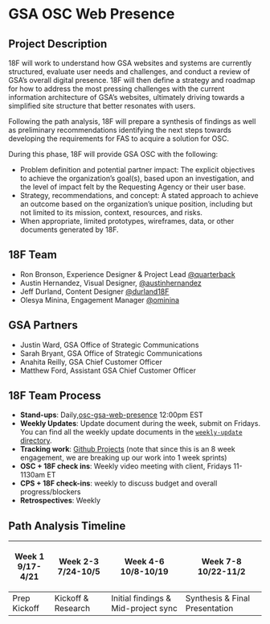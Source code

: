 # GSA OSC Web Presence

## Project Description
18F will work to understand how GSA websites and systems are currently structured, evaluate user needs and challenges, and conduct a review of GSA’s overall digital presence. 18F will then define a strategy and roadmap for how to address the most pressing challenges with the current information architecture of GSA’s websites, ultimately driving towards a simplified site structure that better resonates with users. 

Following the path analysis, 18F will prepare a synthesis of findings as well as preliminary recommendations identifying the next steps towards developing the requirements for FAS to acquire a solution for OSC.  

During this phase, 18F will provide GSA OSC with the following:

- Problem definition and potential partner impact: The explicit objectives to achieve the organization’s goal(s), based upon an investigation, and the level of impact felt by the Requesting Agency or their user base.
- Strategy, recommendations, and concept: A stated approach to achieve an outcome based on the organization’s unique position, including but not limited to its mission, context, resources, and risks.
- When appropriate, limited prototypes, wireframes, data, or other documents generated by 18F.

## 18F Team

- Ron Bronson, Experience Designer & Project Lead [@quarterback](https://github.com/quarterback)
- Austin Hernandez, Visual Designer, [@austinhernandez](http://github.com/austinhernandez)
- Jeff Durland, Content Designer [@durland18F](http://github.com/durland18F)
- Olesya Minina, Engagement Manager [@ominina](https://github.com/ominina)


## GSA Partners
- Justin Ward, GSA Office of Strategic Communications
- Sarah Bryant, GSA Office of Strategic Communications
- Anahita Reilly, GSA Chief Customer Officer
- Matthew Ford, Assistant GSA Chief Customer Officer

## 18F Team Process

- **Stand-ups**: Daily,[osc-gsa-web-presence][slack-channel] 12:00pm EST
- **Weekly Updates**: Update document during the week, submit on Fridays. You can
  find all the weekly update documents in the [`weekly-update`
  directory](./weekly-update).
- **Tracking work**: [Github Projects](https://github.com/18F/osc-website-pa/projects) (note that since this is an 8 week engagement, we are breaking up our work into 1 week sprints)
- **OSC + 18F check ins**: Weekly video meeting with client, Fridays 11-1130am ET
- **CPS + 18F check-ins**: weekly to discuss budget and overall progress/blockers
- **Retrospectives**: Weekly

<!-- Read more about the Team Process in the [TeamProcess.md](TeamProcess.md) documentation. -->

## Path Analysis Timeline
| <p align=center> Week 1 <br> 9/17-4/21 </p> | <p align=center> Week 2-3 <br> 7/24-10/5 </p> | <p align=center> Week 4-6 <br> 10/8-10/19 </p> | <p align=center> Week 7-8 <br> 10/22-11/2 </p> |
| ------ | -------- | -------- | -------- |
| Prep Kickoff | Kickoff & Research | Initial findings & Mid-project sync | Synthesis & Final Presentation | 

[slack-channel]: https://gsa-tts.slack.com/messages/CCMV970G1
